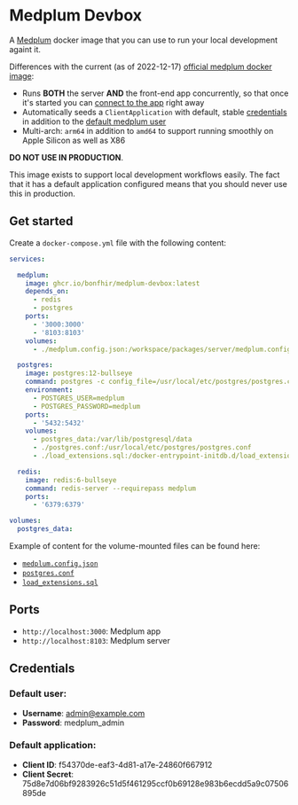 # Medplum Devbox

A [Medplum](https://www.medplum.com/) docker image that you can use to run your local development againt it.

Differences with the current (as of 2022-12-17) [official medplum docker image](https://hub.docker.com/r/medplum/medplum-server):
 - Runs **BOTH** the server **AND** the front-end app concurrently, so that once it's started you can [connect to the app](http://localhost:3000) right away
 - Automatically seeds a `ClientApplication` with default, stable [credentials](#default-application) in addition to the [default medplum user](#default-user)
 - Multi-arch: `arm64` in addition to `amd64` to support running smoothly on Apple Silicon as well as X86


**DO NOT USE IN PRODUCTION**.

This image exists to support local development workflows easily. The fact that it has a default application configured
means that you should never use this in production.

## Get started

Create a `docker-compose.yml` file with the following content:

```yaml
services:

  medplum:
    image: ghcr.io/bonfhir/medplum-devbox:latest
    depends_on:
      - redis
      - postgres
    ports:
      - '3000:3000'
      - '8103:8103'
    volumes:
      - ./medplum.config.json:/workspace/packages/server/medplum.config.json

  postgres:
    image: postgres:12-bullseye
    command: postgres -c config_file=/usr/local/etc/postgres/postgres.conf
    environment:
      - POSTGRES_USER=medplum
      - POSTGRES_PASSWORD=medplum
    ports:
      - '5432:5432'
    volumes: 
      - postgres_data:/var/lib/postgresql/data
      - ./postgres.conf:/usr/local/etc/postgres/postgres.conf
      - ./load_extensions.sql:/docker-entrypoint-initdb.d/load_extensions.sql

  redis:
    image: redis:6-bullseye
    command: redis-server --requirepass medplum
    ports:
      - '6379:6379'

volumes:
  postgres_data:
```

Example of content for the volume-mounted files can be found here:
 - [`medplum.config.json`](https://github.com/bonfhir/medplum-devbox/blob/main/medplum/medplum.config.json)
 - [`postgres.conf`](https://github.com/bonfhir/medplum-devbox/blob/main/postgres/postgres.conf)
 - [`load_extensions.sql`](https://github.com/bonfhir/medplum-devbox/blob/main/postgres/load_extensions.sql)

## Ports

- `http://localhost:3000`: Medplum app
- `http://localhost:8103`: Medplum server

## Credentials

### Default user:

- **Username**: admin@example.com
- **Password**: medplum_admin

### Default application:

- **Client ID**: f54370de-eaf3-4d81-a17e-24860f667912
- **Client Secret**: 75d8e7d06bf9283926c51d5f461295ccf0b69128e983b6ecdd5a9c07506895de

